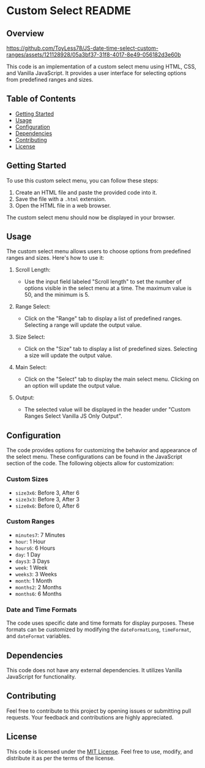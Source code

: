 # Custom Select README

## Overview


https://github.com/ToyLess78/JS-date-time-select-custom-ranges/assets/121128928/05a3bf37-31f8-4017-8e49-056182d3e60b


This code is an implementation of a custom select menu using HTML, CSS, and Vanilla JavaScript. It provides a user interface for selecting options from predefined ranges and sizes.

## Table of Contents

- [Getting Started](#getting-started)
- [Usage](#usage)
- [Configuration](#configuration)
- [Dependencies](#dependencies)
- [Contributing](#contributing)
- [License](#license)

## Getting Started

To use this custom select menu, you can follow these steps:

1. Create an HTML file and paste the provided code into it.
2. Save the file with a `.html` extension.
3. Open the HTML file in a web browser.

The custom select menu should now be displayed in your browser.

## Usage

The custom select menu allows users to choose options from predefined ranges and sizes. Here's how to use it:

1. Scroll Length:
   - Use the input field labeled "Scroll length" to set the number of options visible in the select menu at a time. The maximum value is 50, and the minimum is 5.

2. Range Select:
   - Click on the "Range" tab to display a list of predefined ranges. Selecting a range will update the output value.

3. Size Select:
   - Click on the "Size" tab to display a list of predefined sizes. Selecting a size will update the output value.

4. Main Select:
   - Click on the "Select" tab to display the main select menu. Clicking on an option will update the output value.

5. Output:
   - The selected value will be displayed in the header under "Custom Ranges Select Vanilla JS Only Output".

## Configuration

The code provides options for customizing the behavior and appearance of the select menu. These configurations can be found in the JavaScript section of the code. The following objects allow for customization:

### Custom Sizes

- `size3x6`: Before 3, After 6
- `size3x3`: Before 3, After 3
- `size0x6`: Before 0, After 6

### Custom Ranges

- `minutes7`: 7 Minutes
- `hour`: 1 Hour
- `hours6`: 6 Hours
- `day`: 1 Day
- `days3`: 3 Days
- `week`: 1 Week
- `weeks3`: 3 Weeks
- `month`: 1 Month
- `months2`: 2 Months
- `months6`: 6 Months

### Date and Time Formats

The code uses specific date and time formats for display purposes. These formats can be customized by modifying the `dateFormatLong`, `timeFormat`, and `dateFormat` variables.

## Dependencies

This code does not have any external dependencies. It utilizes Vanilla JavaScript for functionality.

## Contributing

Feel free to contribute to this project by opening issues or submitting pull requests. Your feedback and contributions are highly appreciated.

## License

This code is licensed under the [MIT License](LICENSE). Feel free to use, modify, and distribute it as per the terms of the license.

